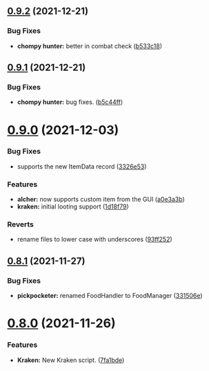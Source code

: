 ## [0.9.2](https://github.com/Torwent/FreeWaspBots/compare/v0.9.1...v0.9.2) (2021-12-21)


### Bug Fixes

* **chompy hunter:** better in combat check ([b533c18](https://github.com/Torwent/FreeWaspBots/commit/b533c18e08cdf6d832aeb2c829c8e6ed4536533e))



## [0.9.1](https://github.com/Torwent/FreeWaspBots/compare/v0.9.0...v0.9.1) (2021-12-21)


### Bug Fixes

* **chompy hunter:** bug fixes. ([b5c44ff](https://github.com/Torwent/FreeWaspBots/commit/b5c44ff0872e452e2c023381ae7065ea000eb9be))



# [0.9.0](https://github.com/Torwent/FreeWaspBots/compare/v0.8.1...v0.9.0) (2021-12-03)


### Bug Fixes

* supports the new ItemData record ([3326e53](https://github.com/Torwent/FreeWaspBots/commit/3326e5344d4cab832f8dbaddb524d5611ab5bea6))


### Features

* **alcher:** now supports custom item from the GUI ([a0e3a3b](https://github.com/Torwent/FreeWaspBots/commit/a0e3a3b3b3547c2b8908ef83a3e4e40355612350))
* **kraken:** initial looting support ([1d18f79](https://github.com/Torwent/FreeWaspBots/commit/1d18f794491cf93e3dc3b15ef5b6f366540dc0c1))


### Reverts

* rename files to lower case with underscores ([93ff252](https://github.com/Torwent/FreeWaspBots/commit/93ff25216a06b0d666880c0728a61d7dff6ff8b4))



## [0.8.1](https://github.com/Torwent/FreeWaspBots/compare/v0.8.0...v0.8.1) (2021-11-27)


### Bug Fixes

* **pickpocketer:** renamed FoodHandler to FoodManager ([331506e](https://github.com/Torwent/FreeWaspBots/commit/331506e540f4968fc9deb552da9d8d3c968ad114))



# [0.8.0](https://github.com/Torwent/FreeWaspBots/compare/v0.7.2...v0.8.0) (2021-11-26)


### Features

* **Kraken:** New Kraken script. ([7fa1bde](https://github.com/Torwent/FreeWaspBots/commit/7fa1bde2bb2f0e108bad544dbf0a235c0f495e25))



